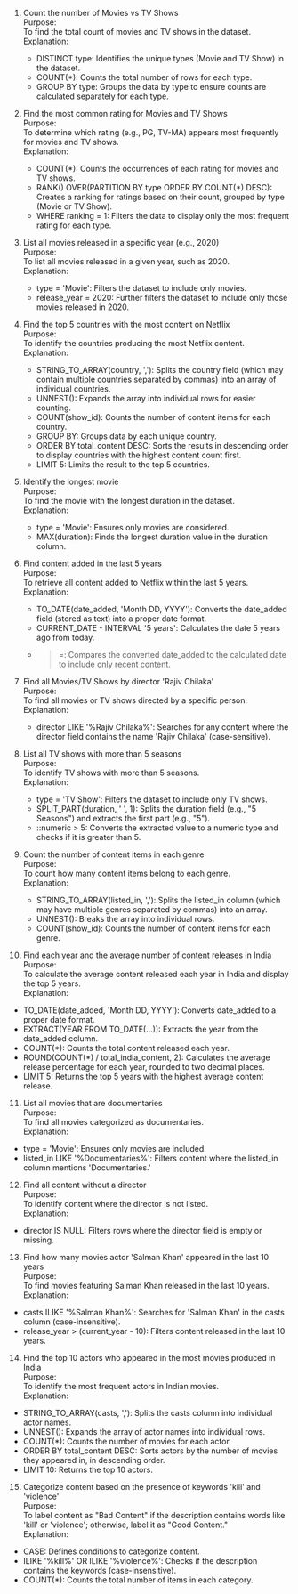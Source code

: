 

1. Count the number of Movies vs TV Shows  
   Purpose:  
   To find the total count of movies and TV shows in the dataset.  
   Explanation:  
   - DISTINCT type: Identifies the unique types (Movie and TV Show) in the dataset.  
   - COUNT(*): Counts the total number of rows for each type.  
   - GROUP BY type: Groups the data by type to ensure counts are calculated separately for each type.  

2. Find the most common rating for Movies and TV Shows  
   Purpose:  
   To determine which rating (e.g., PG, TV-MA) appears most frequently for movies and TV shows.  
   Explanation:  
   - COUNT(*): Counts the occurrences of each rating for movies and TV shows.  
   - RANK() OVER(PARTITION BY type ORDER BY COUNT(*) DESC): Creates a ranking for ratings based on their count, grouped by type (Movie or TV Show).  
   - WHERE ranking = 1: Filters the data to display only the most frequent rating for each type.  

3. List all movies released in a specific year (e.g., 2020)  
   Purpose:  
   To list all movies released in a given year, such as 2020.  
   Explanation:  
   - type = 'Movie': Filters the dataset to include only movies.  
   - release_year = 2020: Further filters the dataset to include only those movies released in 2020.  

4. Find the top 5 countries with the most content on Netflix  
   Purpose:  
   To identify the countries producing the most Netflix content.  
   Explanation:  
   - STRING_TO_ARRAY(country, ','): Splits the country field (which may contain multiple countries separated by commas) into an array of individual countries.  
   - UNNEST(): Expands the array into individual rows for easier counting.  
   - COUNT(show_id): Counts the number of content items for each country.  
   - GROUP BY: Groups data by each unique country.  
   - ORDER BY total_content DESC: Sorts the results in descending order to display countries with the highest content count first.  
   - LIMIT 5: Limits the result to the top 5 countries.  

5. Identify the longest movie  
   Purpose:  
   To find the movie with the longest duration in the dataset.  
   Explanation:  
   - type = 'Movie': Ensures only movies are considered.  
   - MAX(duration): Finds the longest duration value in the duration column.  

6. Find content added in the last 5 years  
   Purpose:  
   To retrieve all content added to Netflix within the last 5 years.  
   Explanation:  
   - TO_DATE(date_added, 'Month DD, YYYY'): Converts the date_added field (stored as text) into a proper date format.  
   - CURRENT_DATE - INTERVAL '5 years': Calculates the date 5 years ago from today.  
   - >=: Compares the converted date_added to the calculated date to include only recent content.  

7. Find all Movies/TV Shows by director 'Rajiv Chilaka'  
   Purpose:  
   To find all movies or TV shows directed by a specific person.  
   Explanation:  
   - director LIKE '%Rajiv Chilaka%': Searches for any content where the director field contains the name 'Rajiv Chilaka' (case-sensitive).  

8. List all TV shows with more than 5 seasons  
   Purpose:  
   To identify TV shows with more than 5 seasons.  
   Explanation:  
   - type = 'TV Show': Filters the dataset to include only TV shows.  
   - SPLIT_PART(duration, ' ', 1): Splits the duration field (e.g., "5 Seasons") and extracts the first part (e.g., "5").  
   - ::numeric > 5: Converts the extracted value to a numeric type and checks if it is greater than 5.  

9. Count the number of content items in each genre  
   Purpose:  
   To count how many content items belong to each genre.  
   Explanation:  
   - STRING_TO_ARRAY(listed_in, ','): Splits the listed_in column (which may have multiple genres separated by commas) into an array.  
   - UNNEST(): Breaks the array into individual rows.  
   - COUNT(show_id): Counts the number of content items for each genre.  

10. Find each year and the average number of content releases in India  
   Purpose:  
   To calculate the average content released each year in India and display the top 5 years.  
   Explanation:  
   - TO_DATE(date_added, 'Month DD, YYYY'): Converts date_added to a proper date format.  
   - EXTRACT(YEAR FROM TO_DATE(...)): Extracts the year from the date_added column.  
   - COUNT(*): Counts the total content released each year.  
   - ROUND(COUNT(*) / total_india_content, 2): Calculates the average release percentage for each year, rounded to two decimal places.  
   - LIMIT 5: Returns the top 5 years with the highest average content release.  

11. List all movies that are documentaries  
   Purpose:  
   To find all movies categorized as documentaries.  
   Explanation:  
   - type = 'Movie': Ensures only movies are included.  
   - listed_in LIKE '%Documentaries%': Filters content where the listed_in column mentions 'Documentaries.'  

12. Find all content without a director  
   Purpose:  
   To identify content where the director is not listed.  
   Explanation:  
   - director IS NULL: Filters rows where the director field is empty or missing.  

13. Find how many movies actor 'Salman Khan' appeared in the last 10 years  
   Purpose:  
   To find movies featuring Salman Khan released in the last 10 years.  
   Explanation:  
   - casts ILIKE '%Salman Khan%': Searches for 'Salman Khan' in the casts column (case-insensitive).  
   - release_year > (current_year - 10): Filters content released in the last 10 years.  

14. Find the top 10 actors who appeared in the most movies produced in India  
   Purpose:  
   To identify the most frequent actors in Indian movies.  
   Explanation:  
   - STRING_TO_ARRAY(casts, ','): Splits the casts column into individual actor names.  
   - UNNEST(): Expands the array of actor names into individual rows.  
   - COUNT(*): Counts the number of movies for each actor.  
   - ORDER BY total_content DESC: Sorts actors by the number of movies they appeared in, in descending order.  
   - LIMIT 10: Returns the top 10 actors.  

15. Categorize content based on the presence of keywords 'kill' and 'violence'  
   Purpose:  
   To label content as "Bad Content" if the description contains words like 'kill' or 'violence'; otherwise, label it as "Good Content."  
   Explanation:  
   - CASE: Defines conditions to categorize content.  
   - ILIKE '%kill%' OR ILIKE '%violence%': Checks if the description contains the keywords (case-insensitive).  
   - COUNT(*): Counts the total number of items in each category.  

